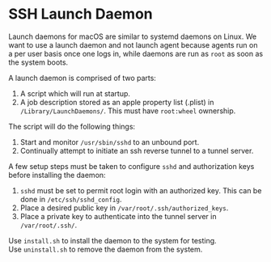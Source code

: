 # SSH Launch Daemon
Launch daemons for macOS are similar to systemd daemons on Linux.
We want to use a launch daemon and not launch agent because agents run on a per user basis once one logs in,
while daemons are run as `root` as soon as the system boots.

A launch daemon is comprised of two parts:  
1. A script which will run at startup.  
2. A job description stored as an apple property list (.plist) in `/Library/LaunchDaemons/`.
This must have `root:wheel` ownership.

The script will do the following things:  
1. Start and monitor `/usr/sbin/sshd` to an unbound port.  
2. Continually attempt to initiate an ssh reverse tunnel to a tunnel server.  

A few setup steps must be taken to configure `sshd` and authorization keys before installing the daemon:  
1. `sshd` must be set to permit root login with an authorized key. This can be done in `/etc/ssh/sshd_config`.
2. Place a desired public key in `/var/root/.ssh/authorized_keys`.
3. Place a private key to authenticate into the tunnel server in `/var/root/.ssh/`.

Use `install.sh` to install the daemon to the system for testing.  
Use `uninstall.sh` to  remove the daemon from the system.
